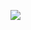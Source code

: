 ![](https://media.githubusercontent.com/media/dyzz/dyzz.github.io/master/images/PenaltyWardFinal.png)